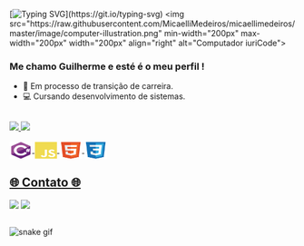 [![Typing SVG](https://readme-typing-svg.demolab.com?font=Fira+Code&size=30&duration=4000&color=FFE300&width=630&lines=Ol%C3%A1+dev%2C+seja+bem-vindo!)](https://git.io/typing-svg)
<img src="https://raw.githubusercontent.com/MicaelliMedeiros/micaellimedeiros/master/image/computer-illustration.png" min-width="200px" max-width="200px" width="200px" align="right" alt="Computador iuriCode">

### Me chamo Guilherme e esté é o meu perfil !


- 💼 Em processo de transição de carreira.
- 💻 Cursando desenvolvimento de sistemas.


##



<div>
  <a href="https://github.com/Guidcampos">
  <img height="180em" src="https://github-readme-stats.vercel.app/api?username=Guidcampos&show_icons=true&theme=highcontrast&include_all_commits=true&count_private=true"/>
  <img height="180em" src="https://github-readme-stats.vercel.app/api/top-langs/?username=Guidcampos&layout=compact&langs_count=16&theme=highcontrast"/>
</div>
<div style="display: inline_block"><br>
   <img align="center" alt="Csharp" height="30" width="40" src="https://raw.githubusercontent.com/devicons/devicon/master/icons/csharp/csharp-original.svg">
   <img align="center" alt="Js" height="30" width="40" src="https://raw.githubusercontent.com/devicons/devicon/master/icons/javascript/javascript-plain.svg"> 
   <img align="center" alt="HTML" height="30" width="40" src="https://raw.githubusercontent.com/devicons/devicon/master/icons/html5/html5-original.svg">
   <img align="center" alt="CSS" height="30" width="40" src="https://raw.githubusercontent.com/devicons/devicon/master/icons/css3/css3-original.svg"> 
</div>

##

<div> 
   <h2>🌐 Contato 🌐</h2> 
  <a href="https://www.linkedin.com/in/guidcampos/" target="_blank"><img src="https://img.shields.io/badge/-LinkedIn-%230077B5?style=for-the-badge&logo=linkedin&logoColor=white" target="_blank"></a> 
    <a href="https://www.instagram.com/guidcampos/" target="_blank"><img src="https://img.shields.io/badge/-Instagram-%23E4405F?style=for-the-badge&logo=instagram&logoColor=white" target="_blank"></a>

</div>

##  
  
![snake gif](https://github.com/Guidcampos/Guidcampos/blob/output/github-contribution-grid-snake.svg)

##  
